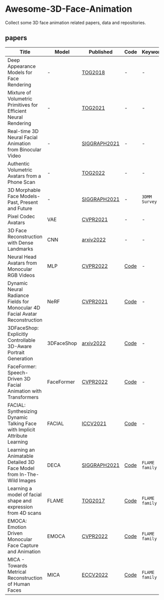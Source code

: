 # Awesome-3D-Face-Animation

Collect some 3D face animation related papers, data and repositories.

## papers

| Title                  | Model                  | Published                                                    | Code                                                         | Keywords                                                     | Inputs                                                     |
| ---------------------- | ---------------------- | ------------------------------------------------------------ | ------------------------------------------------------------ | ------------------------------------------------------------ |------------------------------------------------------------ |
|Deep Appearance Models for Face Rendering | - | [TOG2018](https://dl.acm.org/doi/pdf/10.1145/3197517.3201401) | - | - | `video` |
|Mixture of Volumetric Primitives for Efficient Neural Rendering| - | [TOG2021](https://arxiv.org/pdf/2103.01954.pdf) | - | - | - |
|Real-time 3D Neural Facial Animation from Binocular Video | - | [SIGGRAPH2021](https://dl.acm.org/doi/pdf/10.1145/3450626.3459806) | - | - | `video` |
|Authentic Volumetric Avatars from a Phone Scan| - | [TOG2022](https://drive.google.com/file/d/1i4NJKAggS82wqMamCJ1OHRGgViuyoY6R/view) | - | - | `video` |
|3D Morphable Face Models- Past, Present and Future| - |[SIGGRAPH2021](https://arxiv.org/pdf/1909.01815.pdf) | - | `3DMM Survey` | - |
|Pixel Codec Avatars| VAE |[CVPR2021](https://ieeexplore.ieee.org/stamp/stamp.jsp?tp=&arnumber=9577690)| - | - | `video` |
|3D Face Reconstruction with Dense Landmarks| CNN |[arxiv2022](https://arxiv.org/pdf/2204.02776.pdf)| - | - |`video`|
|Neural Head Avatars from Monocular RGB Videos| MLP | [CVPR2022](https://arxiv.org/pdf/2112.01554.pdf)| [Code](https://github.com/philgras/neural-head-avatars) | - | `video`|  
|Dynamic Neural Radiance Fields for Monocular 4D Facial Avatar Reconstruction| NeRF | [CVPR2021](https://openaccess.thecvf.com/content/CVPR2021/papers/Gafni_Dynamic_Neural_Radiance_Fields_for_Monocular_4D_Facial_Avatar_Reconstruction_CVPR_2021_paper.pdf)| [Code](https://github.com/gafniguy/4D-Facial-Avatars)| - | `video` |
|3DFaceShop: Explicitly Controllable 3D-Aware Portrait Generation | 3DFaceShop | [arxiv2022](https://arxiv.org/pdf/2209.05434.pdf) | [Code](https://github.com/junshutang/3DFaceShop) | - | `img` | 
|FaceFormer: Speech-Driven 3D Facial Animation with Transformers | FaceFormer | [CVPR2022](https://arxiv.org/pdf/2112.05329v4.pdf) | [Code](https://github.com/EvelynFan/FaceFormer) | - | `img`+`audio` |
|FACIAL: Synthesizing Dynamic Talking Face with Implicit Attribute Learning | FACIAL | [ICCV2021](https://arxiv.org/pdf/2108.07938v1.pdf) | [Code](https://github.com/zhangchenxu528/FACIAL) | - | `img`+`audio` |
|Learning an Animatable Detailed 3D Face Model from In-The-Wild Images | DECA | [SIGGRAPH2021](https://files.is.tue.mpg.de/black/papers/SIGGRAPH21_DECA.pdf) | [Code](https://github.com/yfeng95/DECA) | `FLAME family` | `img` |
|Learning a model of facial shape and expression from 4D scans | FLAME | [TOG2017](https://ps.is.mpg.de/uploads_file/attachment/attachment/400/paper.pdf) | [Code](https://flame.is.tue.mpg.de/) | `FLAME family` | `img` |
|EMOCA: Emotion Driven Monocular Face Capture and Animation | EMOCA | [CVPR2022](https://ps.is.mpg.de/uploads_file/attachment/attachment/686/EMOCA__CVPR22.pdf) | [Code](https://github.com/radekd91/emoca) | `FLAME family` | `img` |
|MICA - Towards Metrical Reconstruction of Human Faces | MICA | [ECCV2022](https://arxiv.org/pdf/2204.06607.pdf) | [Code](https://zielon.github.io/mica/) | `FLAME family` | `img` |


